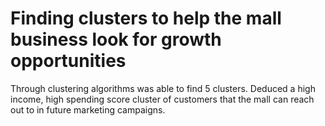 # Finding clusters to help the mall business look for growth opportunities
Through clustering algorithms was able to find 5 clusters. Deduced a high income, high spending score cluster of customers that the mall can reach out to in future marketing campaigns.
